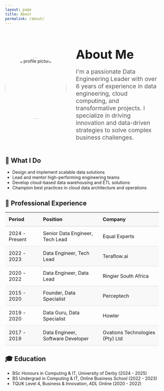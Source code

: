 ```yaml
---
layout: page
title: About
permalink: /about/
---
```


<div style="display: flex; align-items: center; margin-bottom: 2rem;">
  <img src="{{ '/assets/images/bio-photo.jpg' | relative_url }}" alt="Dirk's profile picture" style="width: 200px; height: 200px; border-radius: 50%; margin-right: 2rem;">
  <div>
    <h1 style="font-size: 2.5rem; margin-bottom: 0.5rem;">About Me</h1>
    <p style="font-size: 1.2rem; color: #555;">I'm a passionate Data Engineering Leader with over 6 years of experience in data engineering, cloud computing, and transformative projects. I specialize in driving innovation and data-driven strategies to solve complex business challenges.</p>
  </div>
</div>

## 🚀 What I Do

- Design and implement scalable data solutions
- Lead and mentor high-performing engineering teams
- Develop cloud-based data warehousing and ETL solutions
- Champion best practices in cloud data architecture and operations

## 💼 Professional Experience

<table style="width: 100%; border-collapse: collapse;">
  <tr style="background-color: #f8f8f8;">
    <th style="padding: 12px; text-align: left; border-bottom: 2px solid #ddd;">Period</th>
    <th style="padding: 12px; text-align: left; border-bottom: 2px solid #ddd;">Position</th>
    <th style="padding: 12px; text-align: left; border-bottom: 2px solid #ddd;">Company</th>
  </tr>
  <tr>
    <td style="padding: 12px; border-bottom: 1px solid #ddd;">2024 - Present</td>
    <td style="padding: 12px; border-bottom: 1px solid #ddd;">Senior Data Engineer, Tech Lead</td>
    <td style="padding: 12px; border-bottom: 1px solid #ddd;">Equal Experts</td>
  </tr>
  <tr style="background-color: #f8f8f8;">
    <td style="padding: 12px; border-bottom: 1px solid #ddd;">2022 - 2023</td>
    <td style="padding: 12px; border-bottom: 1px solid #ddd;">Data Engineer, Tech Lead</td>
    <td style="padding: 12px; border-bottom: 1px solid #ddd;">Teraflow.ai</td>
  </tr>
  <tr>
    <td style="padding: 12px; border-bottom: 1px solid #ddd;">2020 - 2022</td>
    <td style="padding: 12px; border-bottom: 1px solid #ddd;">Data Engineer, Data Lead</td>
    <td style="padding: 12px; border-bottom: 1px solid #ddd;">Ringier South Africa</td>
  </tr>
  <tr style="background-color: #f8f8f8;">
    <td style="padding: 12px; border-bottom: 1px solid #ddd;">2015 - 2020</td>
    <td style="padding: 12px; border-bottom: 1px solid #ddd;">Founder, Data Specialist</td>
    <td style="padding: 12px; border-bottom: 1px solid #ddd;">Perceptech</td>
  </tr>
  <tr>
    <td style="padding: 12px; border-bottom: 1px solid #ddd;">2019 - 2020</td>
    <td style="padding: 12px; border-bottom: 1px solid #ddd;">Data Guru, Data Specialist</td>
    <td style="padding: 12px; border-bottom: 1px solid #ddd;">Howler</td>
  </tr>
  <tr style="background-color: #f8f8f8;">
    <td style="padding: 12px; border-bottom: 1px solid #ddd;">2017 - 2019</td>
    <td style="padding: 12px; border-bottom: 1px solid #ddd;">Data Engineer, Software Developer</td>
    <td style="padding: 12px; border-bottom: 1px solid #ddd;">Ovations Technologies (Pty) Ltd</td>
  </tr>
</table>

## 🎓 Education

- BSc Honours in Computing & IT, University of Derby (2024 - 2025)
- BS Undergrad in Computing & IT, Online Business School (2022 - 2023)
- TQUK Level 4, Business & Innovation, ADL Online (2020 - 2022)